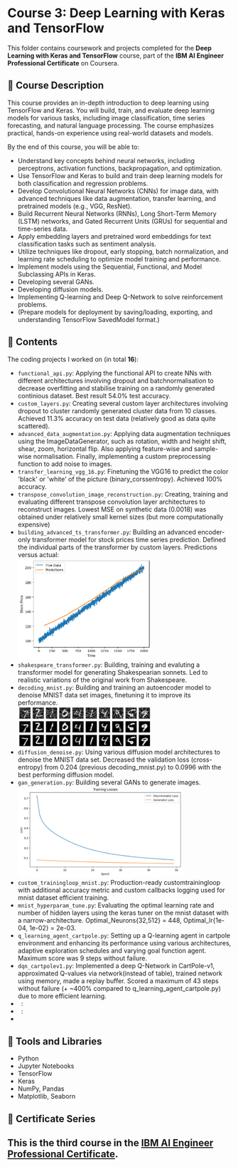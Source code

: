 # Course 3: Deep Learning with Keras and TensorFlow

This folder contains coursework and projects completed for the **Deep Learning with Keras and TensorFlow** course, part of the **IBM AI Engineer Professional Certificate** on Coursera.

## 🧠 Course Description

This course provides an in-depth introduction to deep learning using TensorFlow and Keras. You will build, train, and evaluate deep learning models for various tasks, including image classification, time series forecasting, and natural language processing. The course emphasizes practical, hands-on experience using real-world datasets and models.

By the end of this course, you will be able to:

- Understand key concepts behind neural networks, including perceptrons, activation functions, backpropagation, and optimization.
- Use TensorFlow and Keras to build and train deep learning models for both classification and regression problems.
- Develop Convolutional Neural Networks (CNNs) for image data, with advanced techniques like data augmentation, transfer learning, and pretrained models (e.g., VGG, ResNet).
- Build Recurrent Neural Networks (RNNs), Long Short-Term Memory (LSTM) networks, and Gated Recurrent Units (GRUs) for sequential and time-series data.
- Apply embedding layers and pretrained word embeddings for text classification tasks such as sentiment analysis.
- Utilize techniques like dropout, early stopping, batch normalization, and learning rate scheduling to optimize model training and performance.
- Implement models using the Sequential, Functional, and Model Subclassing APIs in Keras.
- Developing several GANs.
- Developing diffusion models.
- Implementing Q-learning and Deep Q-Network to solve reinforcement problems.
- (Prepare models for deployment by saving/loading, exporting, and understanding TensorFlow SavedModel format.)

## 📂 Contents

The coding projects I worked on (in total **16**):

- `functional_api.py`: Applying the functional API to create NNs with different architectures involving dropout and batchnormalisation to decrease overfitting and stabilise training on a randomly generated continious dataset. Best result 54.0% test accuracy.
- `custom_layers.py`: Creating several custom layer architectures involving dropout to cluster randomly generated cluster data from 10 classes. Achieved 11.3% accuracy on test data (relatively good as data quite scattered).
- `advanced_data_augmentation.py`: Applying data augmentation techniques using the ImageDataGenerator, such as rotation, width and height shift, shear, zoom, horizontal flip. Also applying feature-wise and sample-wise normalisation.
   Finally, implementing a custom preprocessing function to add noise to images.
- `transfer_learning_vgg_16.py`: Finetuning the VGG16 to predict the color 'black' or 'white' of the picture (binary_corssentropy). Achieved 100% accuracy.
- `transpose_convolution_image_reconstruction.py`: Creating, training and evaluating different transpose convolution layer architectures to reconstruct images. Lowest MSE on synthetic data (0.0018) was obtained under relatively small kernel sizes (but more computationally expensive)
- `building_advanced_ts_transformer.py`: Building an advanced encoder-only transformer model for stock prices time series prediction. Defined the individual parts of the transformer by custom layers. Predictions versus actual:<br>
  <img src="images/stock_forecast_transformer.png" alt="Stock Price Versus Actual" width="300"/>
- `shakespeare_transformer.py`: Building, training and evaluting a transformer model for generating Shakespearian sonnets. Led to realistic variations of the original work from Shakespeare.
- `decoding_mnist.py`: Building and training an autoencoder model to denoise MNIST data set images, finetuning it to improve its performance.<br>
  <img src="images/mnist_reconstruction.jpg" alt="Denoising Images" width="300"/>
- `diffusion_denoise.py`: Using various diffusion model architectures to denoise the MNIST data set. Decreased the validation loss (cross-entropy) from 0.204 (previous decoding_mnist.py) to 0.0996 with the best performing diffusion model.
- `gan_generation.py`: Building several GANs to generate images.<br>
  <img src="images/gan_train.png" alt="Denoising Images" width="370"/>
- `custom_trainingloop_mnist.py`: Production-ready customtrainingloop with additional accuracy metric and custom callbacks logging used for mnist dataset efficient training.
- `mnist_hyperparam_tune.py`: Evaluating the optimal learning rate and number of hidden layers using the keras tuner on the mnist dataset with a narrow-architecture. Optimal_Neurons{32,512} = 448, Optimal_lr{1e-04, 1e-02} = 2e-03.
- `q_learning_agent_cartpole.py`: Setting up a Q-learning agent in cartpole environment and enhancing its performance using various architectures, adaptive exploration schedules and varying goal function agent. Maximum score was 9 steps without failure.
- `dqn_cartpolev1.py`: Implemented a deep Q-Network in CartPole-v1, approximated Q-values via network(instead of table), trained network using memory, made a replay buffer. Scored a maximum of 43 steps without failure (+ ~400% compared to q_learning_agent_cartpole.py) due to more efficient learning. 
- ` `:
- ` `:
- 
## 🔧 Tools and Libraries

- Python  
- Jupyter Notebooks  
- TensorFlow  
- Keras  
- NumPy, Pandas  
- Matplotlib, Seaborn  

## 📌 Certificate Series

This is the **third course** in the [IBM AI Engineer Professional Certificate](https://www.coursera.org/professional-certificates/ai-engineer).
---

